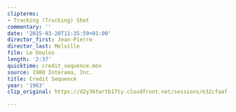 ```yaml
---
clipterms:
- Tracking (Trucking) Shot
commentary: ''
date: '2015-03-20T11:35:59+01:00'
director_first: Jean-Pierre
director_last: Melville
film: Le Doulos
length: '2:37'
quicktime: credit_sequence.mov
source: 1988 Interama, Inc.
title: Credit Sequence
year: '1963'
clip_original: https://d2y36twrtb17ty.cloudfront.net/sessions/e32cfaaf-4864-4ea8-b89c-a9b30173bdab/daafee11-f46d-4457-9801-a9b30173bdb4-29c7040f-40ae-475c-8360-a9b301749d05.mp4

---
```

